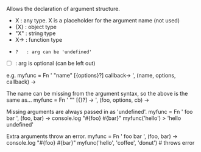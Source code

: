 Allows the declaration of argument structure.

-   X     : any type. X is a placeholder for the argument name (not used)
-  {X}    : object type
-  "X"    : string type
-  X->    : function type
-     ?   : arg can be 'undefined'
- [    ]  : arg is optional (can be left out)

e.g. myfunc = Fn ' "name" [{options}?] callback-> ', (name, options, callback) ->

The name can be missing from the argument syntax, so the above is
the same as...
     myfunc = Fn ' "" [{}?] -> ', (foo, options, cb) ->

Missing arguments are always passed in as 'undefined'.
     myfunc = Fn ' foo bar ', (foo, bar) -> console.log "#{foo} #{bar}"
     myfunc('hello')
     > 'hello undefined'

Extra arguments throw an error.
     myfunc = Fn ' foo bar ', (foo, bar) -> console.log "#{foo} #{bar}"
     myfunc('hello', 'coffee', 'donut') # throws error
